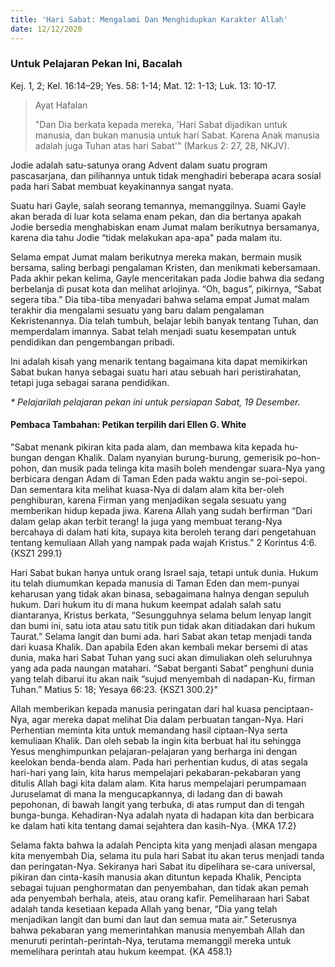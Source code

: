 ```yaml
---
title: 'Hari Sabat: Mengalami Dan Menghidupkan Karakter Allah'
date: 12/12/2020
---
```


### Untuk Pelajaran Pekan Ini, Bacalah
Kej. 1, 2; Kel. 16:14–29; Yes. 58: 1-14; Mat. 12: 1-13; Luk. 13: 10-17.

> <p>Ayat Hafalan</p>
> "Dan Dia berkata kepada mereka, 'Hari Sabat dijadikan untuk manusia, dan bukan manusia untuk hari Sabat. Karena Anak manusia adalah juga Tuhan atas hari Sabat'" (Markus 2: 27, 28, NKJV).

Jodie adalah satu-satunya orang Advent dalam suatu program pascasarjana, dan pilihannya untuk tidak menghadiri beberapa acara sosial pada hari Sabat membuat keyakinannya sangat nyata.

Suatu hari Gayle, salah seorang temannya, memanggilnya. Suami Gayle akan berada di luar kota selama enam pekan, dan dia bertanya apakah Jodie bersedia menghabiskan enam Jumat malam berikutnya bersamanya, karena dia tahu Jodie “tidak melakukan apa-apa" pada malam itu.

Selama empat Jumat malam berikutnya mereka makan, bermain musik bersama, saling berbagi pengalaman Kristen, dan menikmati kebersamaan. Pada akhir pekan kelima, Gayle menceritakan pada Jodie bahwa dia sedang berbelanja di pusat kota dan melihat arlojinya. “Oh, bagus”, pikirnya, “Sabat segera tiba.” Dia tiba-tiba menyadari bahwa selama empat Jumat malam terakhir dia mengalami sesuatu yang baru dalam pengalaman Kekristenannya. Dia telah tumbuh, belajar lebih banyak tentang Tuhan, dan memperdalam imannya. Sabat telah menjadi suatu kesempatan untuk pendidikan dan pengembangan pribadi.

Ini adalah kisah yang menarik tentang bagaimana kita dapat memikirkan Sabat bukan hanya sebagai suatu hari atau sebuah hari peristirahatan, tetapi juga sebagai sarana pendidikan.

_* Pelajarilah pelajaran pekan ini untuk persiapan Sabat, 19 Desember._

#### Pembaca Tambahan: Petikan terpilih dari Ellen G. White

"Sabat menank pikiran kita pada alam, dan membawa kita kepada hu-bungan dengan Khalik. Dalam nyanyian burung-burung, gemerisik po-hon-pohon, dan musik pada telinga kita masih boleh mendengar suara-Nya yang berbicara dengan Adam di Taman Eden pada waktu angin se-poi-sepoi. Dan sementara kita melihat kuasa-Nya di dalam alam kita ber-oleh penghiburan, karena Firman yang menjadikan segala sesuatu yang memberikan hidup kepada jiwa. Karena Allah yang sudah berfirman “Dari dalam gelap akan terbit terang! Ia juga yang membuat terang-Nya bercahaya di dalam hati kita, supaya kita beroleh terang dari pengetahuan tentang kemuliaan Allah yang nampak pada wajah Kristus.” 2 Korintus 4:6. {KSZ1 299.1}

Hari Sabat bukan hanya untuk orang Israel saja, tetapi untuk dunia. Hukum itu telah diumumkan kepada manusia di Taman Eden dan mem-punyai keharusan yang tidak akan binasa, sebagaimana halnya dengan sepuluh hukum. Dari hukum itu di mana hukum keempat adalah salah satu diantaranya, Kristus berkata, “Sesungguhnya selama belum lenyap langit dan bumi ini, satu iota atau satu titik pun tidak akan ditiadakan dari hukum Taurat.” Selama langit dan bumi ada. hari Sabat akan tetap menjadi tanda dari kuasa Khalik. Dan apabila Eden akan kembali mekar bersemi di atas dunia, maka hari Sabat Tuhan yang suci akan dimuliakan oleh seluruhnya yang ada pada naungan matahari. “Sabat berganti Sabat” penghuni dunia yang telah dibarui itu akan naik “sujud menyembah di nadapan-Ku, firman Tuhan.” Matius 5: 18; Yesaya 66:23. {KSZ1 300.2}"

Allah memberikan kepada manusia peringatan dari hal kuasa penciptaan-Nya, agar mereka dapat melihat Dia dalam perbuatan tangan-Nya. Hari Perhentian meminta kita untuk memandang hasil ciptaan-Nya serta kemuliaan Khalik. Dan oleh sebab Ia ingin kita berbuat hal itu sehingga Yesus menghimpunkan pelajaran-pelajaran yang berharga ini dengan keelokan benda-benda alam. Pada hari perhentian kudus, di atas segala hari-hari yang lain, kita harus mempelajari pekabaran-pekabaran yang ditulis Allah bagi kita dalam alam. Kita harus mempelajari perumpamaan Juruselamat di mana Ia mengucapkannya, di ladang dan di bawah pepohonan, di bawah langit yang terbuka, di atas rumput dan di tengah bunga-bunga. Kehadiran-Nya adalah nyata di hadapan kita dan berbicara ke dalam hati kita tentang damai sejahtera dan kasih-Nya. {MKA 17.2}

Selama fakta bahwa la adalah Pencipta kita yang menjadi alasan mengapa kita menyembah Dia, selama itu pula hari Sabat itu akan terus menjadi tanda dan peringatan-Nya. Sekiranya hari Sabat itu dipelihara se-cara universal, pikiran dan cinta-kasih manusia akan dituntun kepada Khalik, Pencipta sebagai tujuan penghormatan dan penyembahan, dan tidak akan pemah ada penyembah berhala, ateis, atau orang kafir. Pemeliharaan hari Sabat adalah tanda kesetiaan kepada Allah yang benar, “Dia yang telah menjadikan langit dan bumi dan laut dan semua mata air.” Seterusnya bahwa pekabaran yang memerintahkan manusia menyembah Allah dan menuruti perintah-perintah-Nya, terutama memanggil mereka untuk memelihara perintah atau hukum keempat. {KA 458.1}